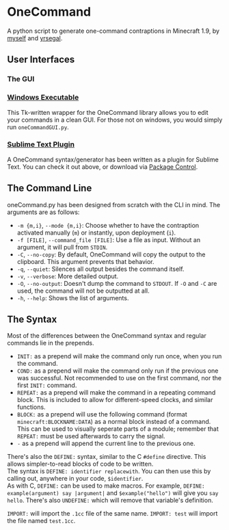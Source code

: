# OneCommand
A python script to generate one-command contraptions in Minecraft 1.9, by [myself](http://thedestruc7i0n.ca) and [yrsegal](http://github.com/yrsegal).

## User Interfaces
### The GUI
### [Windows Executable](https://github.com/destruc7i0n/OneCommand/releases/download/v1.0.2/OneCommandGUI.v1.0.2.zip)
This Tk-written wrapper for the OneCommand library allows you to edit your commands in a clean GUI. For those not on windows, you would simply run `oneCommandGUI.py`.
### [Sublime Text Plugin](https://packagecontrol.io/packages/One%20Command%20Syntax%20Highlighter)
A OneCommand syntax/generator has been written as a plugin for Sublime Text. You can check it out above, or download via [Package Control](https://packagecontrol.io).

## The Command Line
oneCommand.py has been designed from scratch with the CLI in mind. The arguments are as follows:
* `-m {m,i}`, `--mode {m,i}`: Choose whether to have the contraption activated manually (`m`) or instantly, upon deployment (`i`).
* `-f [FILE]`, `--command_file [FILE]`: Use a file as input. Without an argument, it will pull from `STDIN`.
* `-C`, `--no-copy`: By default, OneCommand will copy the output to the clipboard. This argument prevents that behavior.
* `-q`, `--quiet`: Silences all output besides the command itself.
* `-v`, `--verbose`: More detailed output.
* `-O`, `--no-output`: Doesn't dump the command to `STDOUT`. If `-O` and `-C` are used, the command will not be outputted at all.
* `-h`, `--help`: Shows the list of arguments.

## The Syntax
Most of the differences between the OneCommand syntax and regular commands lie in the prepends.  

* `INIT:` as a prepend will make the command only run once, when you run the command.
* `COND:` as a prepend will make the command only run if the previous one was successful. Not recommended to use on the first command, nor the first `INIT:` command.
* `REPEAT:` as a prepend will make the command in a repeating command block. This is included to allow for different-speed clocks, and similar functions.
* `BLOCK:` as a prepend will use the following command (format `minecraft:BLOCKNAME:DATA`) as a normal block instead of a command. This can be used to visually seperate parts of a module; remember that `REPEAT:` must be used afterwards to carry the signal.
* `-` as a prepend will append the current line to the previous one.

There's also the `DEFINE:` syntax, similar to the C `#define` directive. This allows simpler-to-read blocks of code to be written.  
The syntax is `DEFINE: identifier replacewith`. You can then use this by calling out, anywhere in your code, `$identifier`.  
As with C, `DEFINE:` can be used to make macros. For example, `DEFINE: example(argument) say |argument|` and `$example("hello")` will give you `say hello`.
There's also `UNDEFINE:` which will remove that variable's definition.  

`IMPORT:` will import the `.1cc` file of the same name. `IMPORT: test` will import the file named `test.1cc`.